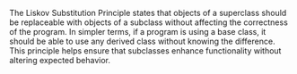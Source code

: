 The Liskov Substitution Principle states that objects of a superclass should be replaceable with objects of a subclass without affecting the correctness of the program. In simpler terms, if a program is using a base class, it should be able to use any derived class without knowing the difference. This principle helps ensure that subclasses enhance functionality without altering expected behavior.
